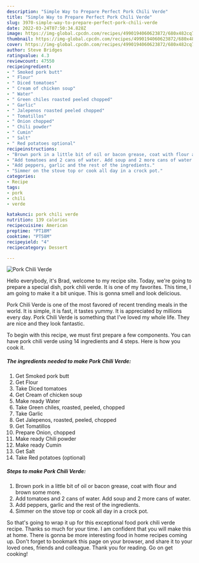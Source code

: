 ```yaml
---
description: "Simple Way to Prepare Perfect Pork Chili Verde"
title: "Simple Way to Prepare Perfect Pork Chili Verde"
slug: 3970-simple-way-to-prepare-perfect-pork-chili-verde
date: 2022-03-24T07:50:34.828Z
image: https://img-global.cpcdn.com/recipes/4990194060623872/680x482cq70/pork-chili-verde-recipe-main-photo.jpg
thumbnail: https://img-global.cpcdn.com/recipes/4990194060623872/680x482cq70/pork-chili-verde-recipe-main-photo.jpg
cover: https://img-global.cpcdn.com/recipes/4990194060623872/680x482cq70/pork-chili-verde-recipe-main-photo.jpg
author: Steve Bridges
ratingvalue: 4.3
reviewcount: 47550
recipeingredient:
- " Smoked pork butt"
- " Flour"
- " Diced tomatoes"
- " Cream of chicken soup"
- " Water"
- " Green chiles roasted peeled chopped"
- " Garlic"
- " Jalepenos roasted peeled chopped"
- " Tomatillos"
- " Onion chopped"
- " Chili powder"
- " Cumin"
- " Salt"
- " Red potatoes optional"
recipeinstructions:
- "Brown pork in a little bit of oil or bacon grease, coat with flour and brown some more."
- "Add tomatoes and 2 cans of water. Add soup and 2 more cans of water."
- "Add peppers, garlic and the rest of the ingredients."
- "Simmer on the stove top or cook all day in a crock pot."
categories:
- Recipe
tags:
- pork
- chili
- verde

katakunci: pork chili verde 
nutrition: 139 calories
recipecuisine: American
preptime: "PT18M"
cooktime: "PT58M"
recipeyield: "4"
recipecategory: Dessert

---
```



![Pork Chili Verde](https://img-global.cpcdn.com/recipes/4990194060623872/680x482cq70/pork-chili-verde-recipe-main-photo.jpg)

Hello everybody, it's Brad, welcome to my recipe site. Today, we're going to prepare a special dish, pork chili verde. It is one of my favorites. This time, I am going to make it a bit unique. This is gonna smell and look delicious.



Pork Chili Verde is one of the most favored of recent trending meals in the world. It is simple, it is fast, it tastes yummy. It is appreciated by millions every day. Pork Chili Verde is something that I've loved my whole life. They are nice and they look fantastic.


To begin with this recipe, we must first prepare a few components. You can have pork chili verde using 14 ingredients and 4 steps. Here is how you cook it.

<!--inarticleads1-->

##### The ingredients needed to make Pork Chili Verde:

1. Get  Smoked pork butt
1. Get  Flour
1. Take  Diced tomatoes
1. Get  Cream of chicken soup
1. Make ready  Water
1. Take  Green chiles, roasted, peeled, chopped
1. Take  Garlic
1. Get  Jalepenos, roasted, peeled, chopped
1. Get  Tomatillos
1. Prepare  Onion, chopped
1. Make ready  Chili powder
1. Make ready  Cumin
1. Get  Salt
1. Take  Red potatoes (optional)




<!--inarticleads2-->

##### Steps to make Pork Chili Verde:

1. Brown pork in a little bit of oil or bacon grease, coat with flour and brown some more.
1. Add tomatoes and 2 cans of water. Add soup and 2 more cans of water.
1. Add peppers, garlic and the rest of the ingredients.
1. Simmer on the stove top or cook all day in a crock pot.




So that's going to wrap it up for this exceptional food pork chili verde recipe. Thanks so much for your time. I am confident that you will make this at home. There is gonna be more interesting food in home recipes coming up. Don't forget to bookmark this page on your browser, and share it to your loved ones, friends and colleague. Thank you for reading. Go on get cooking!
